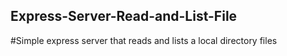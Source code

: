 ## Express-Server-Read-and-List-File
#Simple express server that reads and lists a local directory files
